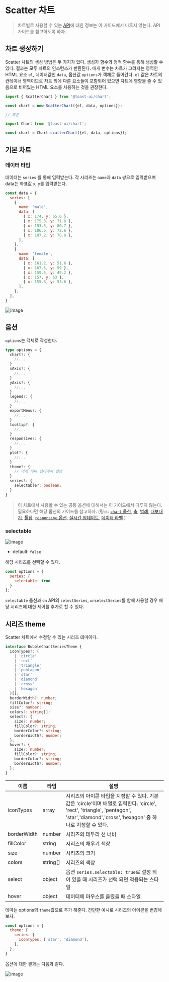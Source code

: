 # Scatter 차트

> 차트별로 사용할 수 있는 [API](./common-api.md)에 대한 정보는 이 가이드에서 다루지 않는다. API 가이드를 참고하도록 하자.

## 차트 생성하기

Scatter 차트의 생성 방법은 두 가지가 있다. 생성자 함수와 정적 함수를 통해 생성할 수 있다. 결과는 모두 차트의 인스턴스가 반환된다. 매개 변수는 차트가 그려지는 영역인 HTML 요소 `el`, 데이터값인 `data`, 옵션값 `options`가 객체로 들어간다. `el` 값은 차트의 컨테이너 영역이므로 차트 외에 다른 요소들이 포함되어 있으면 차트에 영향을 줄 수 있음으로 비어있는 HTML 요소를 사용하는 것을 권장한다.

```js
import { ScatterChart } from '@toast-ui/chart';

const chart = new ScatterChart({el, data, options});

// 혹은 

import Chart from '@toast-ui/chart';

const chart = Chart.scatterChart({el, data, options});
```

## 기본 차트

### 데이터 타입

데이터는 `series` 를 통해 입력받는다. 각 시리즈는 `name`과 `data` 쌍으로 입력받으며 data는 좌표값 `x`, `y`를 입력받는다.

```js
const data = {
  series: [
    {
      name: 'male',
      data: [
        { x: 174, y: 65.6 },
        { x: 175.3, y: 71.8 },
        { x: 193.5, y: 80.7 },
        { x: 186.5, y: 72.6 },
        { x: 187.2, y: 78.8 },
      ],
    },
    {
      name: 'female',
      data: [
        { x: 161.2, y: 51.6 },
        { x: 167.5, y: 59 },
        { x: 159.5, y: 49.2 },
        { x: 157, y: 63 },
        { x: 155.8, y: 53.6 },
      ],
    },
  ],
}
```

![image](https://user-images.githubusercontent.com/35371660/102057191-e4a06000-3e30-11eb-8396-378ae2a8f7ec.png)

## 옵션 

`options`는 객체로 작성한다.

```ts
type options = {
  chart?: {
    //...
  }
  xAxis?: {
    //...
  }
  yAxis?: {
    //...
  }
  legend?: {
    //...
  }
  exportMenu?: {
    //...
  }
  tooltip?: {
    //...
  }
  responsive?: {
    //...
  }
  plot?: {
    //...
  }
  theme?: {
    // 아래 테마 챕터에서 설명
  }
  series?: {
    selectable?: boolean;
  }
}
```

> 이 차트에서 사용할 수 있는 공통 옵션에 대해서는 이 가이드에서 다루지 않는다. 필요하다면 해당 옵션의 가이드를 참고하자.
> (링크: 
> [`chart` 옵션](./common-chart-options.md),
> [축](./common-axes.md), 
> [범례](./common-legend.md), 
> [내보내기](./common-exportMenu.md),
> [툴팁](./common-tooltip.md),
> [`responsive` 옵션](./common-responsive-options.md), 
> [실시간 업데이트](./common-liveUpdate-options.md),
> [데이터 라벨](./common-dataLabels-options.md)
> )

### selectable

![image](https://user-images.githubusercontent.com/35371660/102058051-457c6800-3e32-11eb-9399-3252f9d4ada5.png)

* default: `false`

해당 시리즈를 선택할 수 있다.

```js
const options = {
  series: {
    selectable: true
  }
};
```

`selectable` 옵션과 `on` API의 `selectSeries`, `unselectSeries`를 함께 사용할 경우 해당 시리즈에 대한 제어를 추가로 할 수 있다.

## 시리즈 theme

Scatter 차트에서 수정할 수 있는 시리즈 테마이다.

```ts
interface BubbleChartSeriesTheme {
  iconTypes?: (
    | 'circle'
    | 'rect'
    | 'triangle'
    | 'pentagon'
    | 'star'
    | 'diamond'
    | 'cross'
    | 'hexagon'
  )[];
  borderWidth?: number;
  fillColor?: string;
  size?: number;
  colors?: string[];
  select?: {
    size?: number;
    fillColor?: string;
    borderColor?: string;
    borderWidth?: number;
  };
  hover?: {
    size?: number;
    fillColor?: string;
    borderColor?: string;
    borderWidth?: number;
  };
}
```

| 이름 | 타입 | 설명 |
| --- | --- | --- |
| iconTypes | array | 시리즈의 아이콘 타입을 지정할 수 있다. 기본 값은 'circle'이며 배열로 입력한다. 'circle',  'rect', 'triangle', 'pentagon', 'star','diamond','cross','hexagon' 중 하나로 지정할 수 있다. |
| borderWidth | number | 시리즈의 테두리 선 너비 |
| fillColor | string | 시리즈의 채우기 색상 |
| size | number | 시리즈의 크기 |
| colors | string[] | 시리즈의 색상 |
| select | object | 옵션 `series.selectable: true`로 설정 되어 있을 때 시리즈가 선택 되면 적용되는 스타일 |
| hover | object | 데이터에 마우스를 올렸을 때 스타일 | 

테마는 options의 `theme`값으로 추가 해준다. 간단한 예시로 시리즈의 아이콘을 변경해보자.

```js
const options = {
  theme: {
    series: {
      iconTypes: ['star', 'diamond'],
    },
  },
}
```

옵션에 대한 결과는 다음과 같다.

![image](https://user-images.githubusercontent.com/35371660/102059371-2bdc2000-3e34-11eb-9b3a-dea995fc8d73.png)
